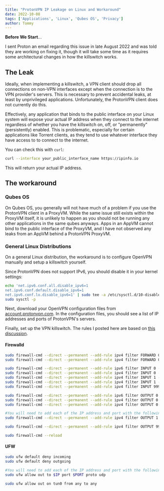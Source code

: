 ```yaml
---
title: "ProtonVPN IP Leakage on Linux and Workaround"
date: 2022-10-08
tags: ['Applications', 'Linux', 'Qubes OS', 'Privacy']
author: Tommy
---
```


**Before We Start**... 

I sent Proton an email regarding this issue in late August 2022 and was told they are working on fixing it, though it will take some time as it requires some architectural changes in how the killswitch works.

## The Leak

Ideally, when implementing a killswitch, a VPN client should drop all connections on non-VPN interfaces except when the connection is to the VPN provider's servers. This is necessary to prevent accidental leaks, at least by unprivileged applications. Unfortunately, the ProtonVPN client does not currently do this.

Effectively, any application that binds to the public interface on your Linux system will expose your actual IP address when they connect to the internet regardless of whether you have the killswitch on, off, or "permanently" (persistently) enabled. This is problematic, especially for certain applications like Torrent clients, as they tend to use whatever interface they have access to to connect to the internet.

You can check this with `curl`: 

```bash
curl --interface your_public_interface_name https://ipinfo.io
```

This will return your actual IP address.

## The workaround

### Qubes OS

On Qubes OS, you generally will not have much of a problem if you use the ProtonVPN client in a ProxyVM. While the same issue still exists within the ProxyVM itself, it is unlikely to happen as you should not be running any other applications in the same qubes anyways. Apps in an AppVM cannot bind to the public interface of the ProxyVM, and I have not observed any leaks from an AppVM behind a ProtonVPN ProxyVM.

### General Linux Distributions

On a general Linux distribution, the workaround is to configure OpenVPN manually and setup a killswitch yourself.

Since ProtonVPN does not support IPv6, you should disable it in your kernel settings:

```bash
echo 'net.ipv6.conf.all.disable_ipv6=1
net.ipv6.conf.default.disable_ipv6=1
net.ipv6.conf.lo.disable_ipv6=1' | sudo tee -a /etc/sysctl.d/10-disable-ipv6.conf
sudo sysctl -p
```

Next, download your OpenVPN configuration files from [account.protonvpn.com](https://account.protonvpn.com/). In the configuration files, you should see a list of IP addresses and ports of ProtonVPN's servers.

Finally, set up the VPN killswitch. The rules I posted here are based on [this discussion](https://airvpn.org/forums/topic/15061-firewalld-killswitch/).

#### Firewalld

```bash
sudo firewall-cmd --direct --permanent --add-rule ipv4 filter FORWARD 0 -o tun+ -j ACCEPT
sudo firewall-cmd --direct --permanent --add-rule ipv4 filter FORWARD 0 -i tun+ -j ACCEPT

sudo firewall-cmd --direct --permanent --add-rule ipv6 filter INPUT 0 -j DROP
sudo firewall-cmd --direct --permanent --add-rule ipv4 filter INPUT 0 -i lo -j ACCEPT
sudo firewall-cmd --direct --permanent --add-rule ipv4 filter INPUT 1 -i tun+ -p tcp -j ACCEPT
sudo firewall-cmd --direct --permanent --add-rule ipv4 filter INPUT 1 -i tun+ -p udp -j ACCEPT
sudo firewall-cmd --direct --permanent --add-rule ipv4 filter INPUT 999 -j DROP

sudo firewall-cmd --direct --permanent --add-rule ipv6 filter OUTPUT 0 -j DROP
sudo firewall-cmd --direct --permanent --add-rule ipv4 filter OUTPUT 0 -o lo -j ACCEPT
sudo firewall-cmd --direct --permanent --add-rule ipv4 filter OUTPUT 0 -o tun+ -j ACCEPT

#You will need to add each of the IP address and port with the following command:
sudo firewall-cmd --direct --permanent --add-rule ipv4 filter OUTPUT 1 -p udp -m udp --dport $PORT -d $IP -j ACCEPT

sudo firewall-cmd --direct --permanent --add-rule ipv4 filter OUTPUT 999 -j DROP

sudo firewall-cmd --reload
```

#### UFW

```bash
sudo ufw default deny incoming
sudo ufw default deny outgoing

#You will need to add each of the IP address and port with the following command:
sudo ufw allow out to $IP port $PORT proto udp

sudo ufw allow out on tun0 from any to any
```


